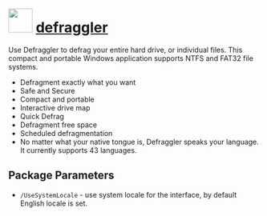 ﻿# <img src="https://cdn.jsdelivr.net/gh/chocolatey/chocolatey-coreteampackages@edba4a5849ff756e767cba86641bea97ff5721fe/icons/defraggler.png" width="48" height="48"/> [defraggler](https://chocolatey.org/packages/defraggler)


Use Defraggler to defrag your entire hard drive, or individual files. This compact and portable Windows application supports NTFS and FAT32 file systems.

- Defragment exactly what you want
- Safe and Secure
- Compact and portable
- Interactive drive map
- Quick Defrag
- Defragment free space
- Scheduled defragmentation
- No matter what your native tongue is, Defraggler speaks your language. It currently supports 43 languages.

## Package Parameters

- `/UseSystemLocale` - use system locale for the interface, by default English locale is set.

